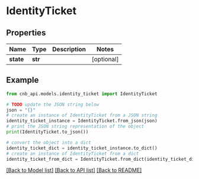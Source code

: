 # IdentityTicket


## Properties

Name | Type | Description | Notes
------------ | ------------- | ------------- | -------------
**state** | **str** |  | [optional] 

## Example

```python
from cnb_api.models.identity_ticket import IdentityTicket

# TODO update the JSON string below
json = "{}"
# create an instance of IdentityTicket from a JSON string
identity_ticket_instance = IdentityTicket.from_json(json)
# print the JSON string representation of the object
print(IdentityTicket.to_json())

# convert the object into a dict
identity_ticket_dict = identity_ticket_instance.to_dict()
# create an instance of IdentityTicket from a dict
identity_ticket_from_dict = IdentityTicket.from_dict(identity_ticket_dict)
```
[[Back to Model list]](../README.md#documentation-for-models) [[Back to API list]](../README.md#documentation-for-api-endpoints) [[Back to README]](../README.md)


